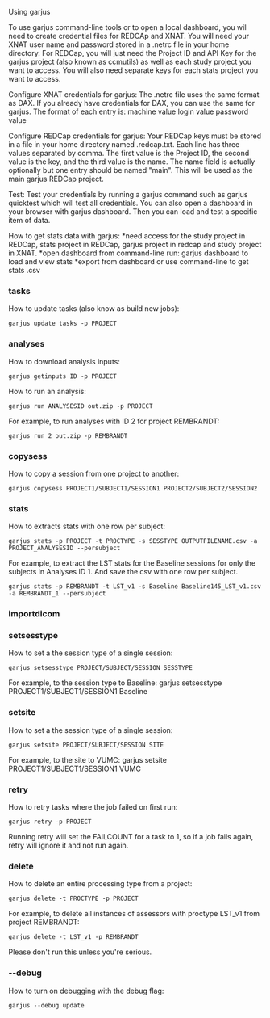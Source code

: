 Using garjus

To use garjus command-line tools or to open a local dashboard, you will need to create credential files for REDCAp and XNAT. You will need your XNAT user name and password stored in a .netrc file in your home directory. For REDCap, you will just need the Project ID and API Key for the garjus project (also known as ccmutils) as well as each study project you want to access. You will also need separate keys for each stats project you want to access.

Configure XNAT credentials for garjus:
The .netrc file uses the same format as DAX. If you already have credentials for DAX, you can use the same for garjus. The format of each entry is:
machine value login value password value


Configure REDCap credentials for garjus:
Your REDCap keys must be stored in a file in your home directory named .redcap.txt. Each line has three values separated by comma. The first value is the Project ID, the second value is the key, and the third value is the  name. The name field is actually optionally but one entry should be named "main". This will be used as the main garjus REDCap project.

Test:
Test your credentials by running a garjus command such as garjus quicktest which will test all credentials. You can also open a dashboard in your browser with garjus dashboard. Then you can load and test a specific item of data. 


How to get stats data with garjus:
*need access for the study project in REDCap, stats project in REDCap, garjus project in redcap and study project in XNAT.
*open dashboard from command-line run: garjus dashboard to load and view stats
*export from dashboard or use command-line to get stats .csv

### tasks
How to update tasks (also know as build new jobs):
```
garjus update tasks -p PROJECT
```


### analyses
How to download analysis inputs:
```
garjus getinputs ID -p PROJECT
```

How to run an analysis:
```
garjus run ANALYSESID out.zip -p PROJECT
```

For example, to run analyses with ID 2 for project REMBRANDT:
```
garjus run 2 out.zip -p REMBRANDT
```

### copysess
How to copy a session from one project to another:
```
garjus copysess PROJECT1/SUBJECT1/SESSION1 PROJECT2/SUBJECT2/SESSION2
```


### stats
How to extracts stats with one row per subject:
```
garjus stats -p PROJECT -t PROCTYPE -s SESSTYPE OUTPUTFILENAME.csv -a PROJECT_ANALYSESID --persubject
```

For example, to extract the LST stats for the Baseline sessions for only the subjects in Analyses ID 1. And save the csv with one row per subject.
```
garjus stats -p REMBRANDT -t LST_v1 -s Baseline Baseline145_LST_v1.csv -a REMBRANDT_1 --persubject
```


### importdicom


### setsesstype
How to set a the session type of a single session:
```
garjus setsesstype PROJECT/SUBJECT/SESSION SESSTYPE
```
For example, to the session type to Baseline:
garjus setsesstype PROJECT1/SUBJECT1/SESSION1 Baseline


### setsite
How to set a the session type of a single session:
```
garjus setsite PROJECT/SUBJECT/SESSION SITE
```
For example, to the site to VUMC:
garjus setsite PROJECT1/SUBJECT1/SESSION1 VUMC


### retry
How to retry tasks where the job failed on first run:
```
garjus retry -p PROJECT
```

Running retry will set the FAILCOUNT for a task to 1, so if a job fails again, retry will ignore it and not run again.


### delete
How to delete an entire processing type from a project:
```
garjus delete -t PROCTYPE -p PROJECT
```

For example, to delete all instances of assessors with proctype LST_v1 from project REMBRANDT:
```
garjus delete -t LST_v1 -p REMBRANDT
```
Please don't run this unless you're serious.

### --debug
How to turn on debugging with the debug flag:
```
garjus --debug update
```
